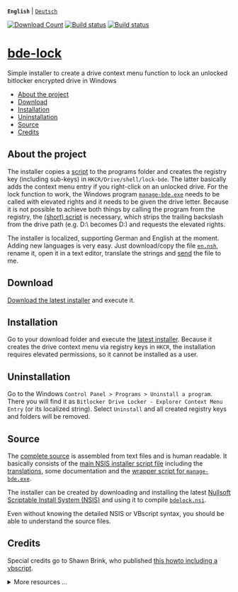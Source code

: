 **`English`** | [`Deutsch`](/docs/de/README.md)

[![Download Count](https://img.shields.io/github/downloads/dleidert/bde-lock/total.svg?style=plastic)](https://github.com/dleidert/bdelock/releases/)
[![Build status](https://img.shields.io/appveyor/ci/dleidert/bde-lock.svg?style=plastic)](https://ci.appveyor.com/project/dleidert/bde-lock)
[![Build status](https://ci.appveyor.com/api/projects/status/iil0rr840ln1c2x8?svg=true)](https://ci.appveyor.com/project/dleidert/bde-lock)

# [bde-lock](https://dleidert.github.io/bde-lock)

Simple installer to create a drive context menu function to lock an unlocked bitlocker encrypted drive in Windows

  * [About the project](#about-the-project)
  * [Download](#download)
  * [Installation](#installation)
  * [Uninstallation](#uninstallation)
  * [Source](#source)
  * [Credits](#credits)

## About the project

The installer copies a [script](/script/bdelock.vbs) to the programs folder and creates the registry key (including sub-keys) in `HKCR/Drive/shell/lock-bde`. The latter basically adds the context menu entry if you right-click on an unlocked drive. For the lock function to work, the Windows program [`manage-bde.exe`](https://docs.microsoft.com/en-us/windows-server/administration/windows-commands/manage-bde) needs to be called with elevated rights and it needs to be given the drive letter. Because it is not possible to achieve both things by calling the program from the registry, the [(short) script](/script/bdelock.vbs) is necessary, which strips the trailing backslash from the drive path (e.g. D:\ becomes D:) and requests the elevated rights.

The installer is localized, supporting German and English at the moment. Adding new languages is very easy. Just download/copy the file [`en.nsh`](/locale/en.nsh), rename it, open it in a text editor, translate the strings and [send](https://github.com/dleidert/bde-lock/issues/new) the file to me.

## Download

[Download the latest installer](https://github.com/dleidert/bde-lock/releases/latest) and execute it.

## Installation

Go to your download folder and execute the [latest installer](https://github.com/dleidert/bde-lock/releases/latest). Because it creates the drive context menu via registry keys in `HKCR`, the installation requires elevated permissions, so it cannot be installed as a user.

## Uninstallation

Go to the Windows `Control Panel > Programs > Uninstall a program`. There you will find it as `Bitlocker Drive Locker - Explorer Context Menu Entry` (or its localized string). Select `Uninstall` and all created registry keys and folders will be removed.

## Source

The [complete source](https://github.com/dleidert/bde-lock/tree/master) is assembled from text files and is human readable. It basically consists of the [main NSIS installer script file](/bdelock.nsi) including the [translations](https://github.com/dleidert/bde-lock/tree/master/locale), some documentation and the [wrapper script for `manage-bde.exe`](/script/bdelock.vbs).

The installer can be created by downloading and installing the latest [Nullsoft Scriptable Install System (NSIS)](https://sourceforge.net/projects/nsis/files/latest/download) and using it to compile [`bdelock.nsi`](/bdelock.nsi).

Even without knowing the detailed NSIS or VBscript syntax, you should be able to understand the source files.

## Credits

Special credits go to Shawn Brink, who published [this howto including a vbscript](http://www.eightforums.com/tutorials/21325-lock-drive-add-context-menu-bitlocker-drives.html).

<details>
  <summary>More resources ...</summary>
There are more resources to look at. The most popular ones are probably


* https://social.technet.microsoft.com/Forums/windows/en-US/41607938-7452-440d-8253-67fe8657bc0f/how-to-relock-a-drive-with-bitlocker?forum=w7itprosecurity
* https://answers.microsoft.com/en-us/windows/forum/windows_7-performance/hot-to-lock-the-bitlocker-encrypted-drive-without/6ae82827-38ee-46dc-93d2-f5d2888324c2
</details>
